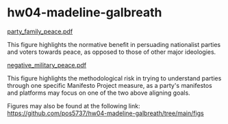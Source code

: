 # hw04-madeline-galbreath
 
[party_family_peace.pdf](https://github.com/pos5737/hw04-madeline-galbreath/files/9641830/party_family_peace.pdf)

This figure highlights the normative benefit in persuading nationalist parties and voters towards peace, as opposed to those of other major ideologies.

[negative_military_peace.pdf](https://github.com/pos5737/hw04-madeline-galbreath/files/9641831/negative_military_peace.pdf)

This figure highlights the methodological risk in trying to understand parties through one specific Manifesto Project measure, as a party's manifestos and platforms may focus on one of the two above aligning goals.

Figures may also be found at the following link: https://github.com/pos5737/hw04-madeline-galbreath/tree/main/figs
